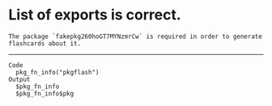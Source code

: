 # List of exports is correct.

    The package `fakepkg260hoGT7MYNzmrCw` is required in order to generate flashcards about it.

---

    Code
      pkg_fn_info("pkgflash")
    Output
      $pkg_fn_info
      $pkg_fn_info$pkg
      
      
      

